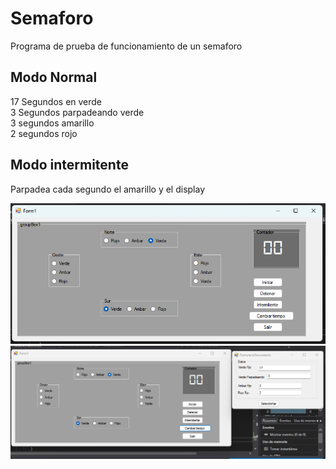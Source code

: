 # Semaforo
Programa de prueba de funcionamiento de un semaforo  

## Modo Normal
17 Segundos en verde  
3 Segundos parpadeando verde  
3 segundos amarillo  
2 segundos rojo  

## Modo intermitente
Parpadea cada segundo el amarillo y el display  

![Un semáforo](./Fotos/semaforo2.png)
![Un semáforo](./Fotos/semaforo2_1.png)